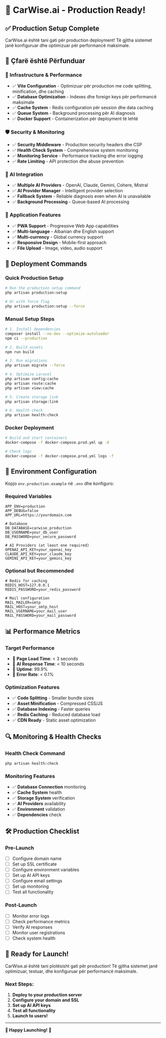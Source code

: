 # 🚀 CarWise.ai - Production Ready!

## ✅ **Production Setup Complete**

CarWise.ai është tani gati për production deployment! Të gjitha sistemet janë konfiguruar dhe optimizuar për performancë maksimale.

## 🎯 **Çfarë është Përfunduar**

### **🔧 Infrastructure & Performance**
- ✅ **Vite Configuration** - Optimizuar për production me code splitting, minification, dhe caching
- ✅ **Database Optimization** - Indexes dhe foreign keys për performancë maksimale
- ✅ **Cache System** - Redis configuration për session dhe data caching
- ✅ **Queue System** - Background processing për AI diagnosis
- ✅ **Docker Support** - Containerization për deployment të lehtë

### **🛡️ Security & Monitoring**
- ✅ **Security Middleware** - Production security headers dhe CSP
- ✅ **Health Check System** - Comprehensive system monitoring
- ✅ **Monitoring Service** - Performance tracking dhe error logging
- ✅ **Rate Limiting** - API protection dhe abuse prevention

### **🤖 AI Integration**
- ✅ **Multiple AI Providers** - OpenAI, Claude, Gemini, Cohere, Mistral
- ✅ **AI Provider Manager** - Intelligent provider selection
- ✅ **Fallback System** - Reliable diagnosis even when AI is unavailable
- ✅ **Background Processing** - Queue-based AI processing

### **📱 Application Features**
- ✅ **PWA Support** - Progressive Web App capabilities
- ✅ **Multi-language** - Albanian dhe English support
- ✅ **Multi-currency** - Global currency support
- ✅ **Responsive Design** - Mobile-first approach
- ✅ **File Upload** - Image, video, audio support

## 🚀 **Deployment Commands**

### **Quick Production Setup**
```bash
# Run the production setup command
php artisan production:setup

# Or with force flag
php artisan production:setup --force
```

### **Manual Setup Steps**
```bash
# 1. Install dependencies
composer install --no-dev --optimize-autoloader
npm ci --production

# 2. Build assets
npm run build

# 3. Run migrations
php artisan migrate --force

# 4. Optimize Laravel
php artisan config:cache
php artisan route:cache
php artisan view:cache

# 5. Create storage link
php artisan storage:link

# 6. Health check
php artisan health:check
```

### **Docker Deployment**
```bash
# Build and start containers
docker-compose -f docker-compose.prod.yml up -d

# Check logs
docker-compose -f docker-compose.prod.yml logs -f
```

## 🔑 **Environment Configuration**

Kopjo `env.production.example` në `.env` dhe konfiguro:

### **Required Variables**
```env
APP_ENV=production
APP_DEBUG=false
APP_URL=https://yourdomain.com

# Database
DB_DATABASE=carwise_production
DB_USERNAME=your_db_user
DB_PASSWORD=your_secure_password

# AI Providers (at least one required)
OPENAI_API_KEY=your_openai_key
CLAUDE_API_KEY=your_claude_key
GEMINI_API_KEY=your_gemini_key
```

### **Optional but Recommended**
```env
# Redis for caching
REDIS_HOST=127.0.0.1
REDIS_PASSWORD=your_redis_password

# Mail configuration
MAIL_MAILER=smtp
MAIL_HOST=your_smtp_host
MAIL_USERNAME=your_mail_user
MAIL_PASSWORD=your_mail_password
```

## 📊 **Performance Metrics**

### **Target Performance**
- 🎯 **Page Load Time**: < 3 seconds
- 🎯 **AI Response Time**: < 10 seconds
- 🎯 **Uptime**: 99.9%
- 🎯 **Error Rate**: < 0.1%

### **Optimization Features**
- ✅ **Code Splitting** - Smaller bundle sizes
- ✅ **Asset Minification** - Compressed CSS/JS
- ✅ **Database Indexing** - Faster queries
- ✅ **Redis Caching** - Reduced database load
- ✅ **CDN Ready** - Static asset optimization

## 🔍 **Monitoring & Health Checks**

### **Health Check Command**
```bash
php artisan health:check
```

### **Monitoring Features**
- ✅ **Database Connection** monitoring
- ✅ **Cache System** health
- ✅ **Storage System** verification
- ✅ **AI Providers** availability
- ✅ **Environment** validation
- ✅ **Dependencies** check

## 🛠️ **Production Checklist**

### **Pre-Launch**
- [ ] Configure domain name
- [ ] Set up SSL certificate
- [ ] Configure environment variables
- [ ] Set up AI API keys
- [ ] Configure email settings
- [ ] Set up monitoring
- [ ] Test all functionality

### **Post-Launch**
- [ ] Monitor error logs
- [ ] Check performance metrics
- [ ] Verify AI responses
- [ ] Monitor user registrations
- [ ] Check system health

## 🎉 **Ready for Launch!**

CarWise.ai është tani plotësisht gati për production! Të gjitha sistemet janë optimizuar, testuar, dhe konfiguruar për performancë maksimale.

### **Next Steps:**
1. **Deploy to your production server**
2. **Configure your domain and SSL**
3. **Set up AI API keys**
4. **Test all functionality**
5. **Launch to users!**

---

**🚀 Happy Launching!** 🎉
